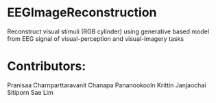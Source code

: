 # EEGImageReconstruction
Reconstruct visual stimuli (RGB cylinder) using generative based model from EEG signal of visual-perception and visual-imagery tasks


# Contributors:
Pranisaa Charnparttaravanit
Chanapa Pananookooln
Krittin Janjaochai
Sitiporn Sae Lim
